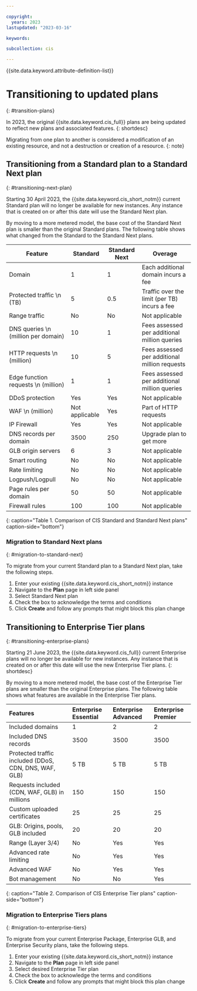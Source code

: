 ```yaml
---

copyright:
  years: 2023
lastupdated: "2023-03-16"

keywords:

subcollection: cis

---
```


{{site.data.keyword.attribute-definition-list}}

# Transitioning to updated plans
{: #transition-plans}

In 2023, the original {{site.data.keyword.cis_full}} plans are being updated to reflect new plans and associated features.
{: shortdesc}

Migrating from one plan to another is considered a modification of an existing resource, and not a destruction or creation of a resource.
{: note}

## Transitioning from a Standard plan to a Standard Next plan
{: #transitioning-next-plan}

Starting 30 April 2023, the {{site.data.keyword.cis_short_notm}} current Standard plan will no longer be available for new instances. Any instance that is created on or after this date will use the Standard Next plan.

By moving to a more metered model, the base cost of the Standard Next plan is smaller than the original Standard plans. The following table shows what changed from the Standard to the Standard Next plans.

|Feature|Standard|Standard Next|Overage|
|--------|-------------|-----|----|
|Domain|1|1|Each additional domain incurs a fee|
|Protected traffic  \n (TB)|5|0.5|Traffic over the limit (per TB) incurs a fee|
|Range traffic|No|No|Not applicable|
|DNS queries  \n (million per domain)| 10|1|Fees assessed per additional million queries|
|HTTP requests  \n (million)|10|5|Fees assessed per additional million requests|
|Edge function requests  \n (million)|1|1|Fees assessed per additional million queries|
|DDoS protection|Yes|Yes|Not applicable |
|WAF  \n (million)|Not applicable|Yes|Part of HTTP requests |
|IP Firewall|Yes|Yes|Not applicable |
|DNS records per domain|3500|250|Upgrade plan to get more|
|GLB origin servers|6|3|Not applicable|
|Smart routing|No|No|Not applicable|
|Rate limiting|No|No|Not applicable|
|Logpush/Logpull|No|No|Not applicable|
|Page rules per domain|50|50|Not applicable|
|Firewall rules|100|100|Not applicable|
{: caption="Table 1. Comparison of CIS Standard and Standard Next plans" caption-side="bottom"}

### Migration to Standard Next plans
{: #migration-to-standard-next}

To migrate from your current Standard plan to a Standard Next plan, take the following steps.

1. Enter your existing {{site.data.keyword.cis_short_notm}} instance
1. Navigate to the **Plan** page in left side panel
1. Select Standard Next plan
1. Check the box to acknowledge the terms and conditions
1. Click **Create** and follow any prompts that might block this plan change

## Transitioning to Enterprise Tier plans
{: #transitioning-enterprise-plans}

Starting 21 June 2023, the {{site.data.keyword.cis_full}} current Enterprise plans will no longer be available for new instances. Any instance that is created on or after this date will use the new Enterprise Tier plans.
{: shortdesc}

By moving to a more metered model, the base cost of the Enterprise Tier plans are smaller than the original Enterprise plans. The following table shows what features are available in the Enterprise Tier plans.

|Features|Enterprise Essential|Enterprise Advanced|Enterprise Premier|
|:-------|:-------------------|:------------------|:-----------------|
|Included domains|1|2|2|
|Included DNS records|3500|3500|3500|
|Protected traffic included (DDoS, CDN, DNS, WAF, GLB)|5 TB|5 TB|5 TB|
|Requests included (CDN, WAF, GLB) in millions|150|150|150|
|Custom uploaded certificates|25|25|25|
|GLB: Origins, pools, GLB included|20|20|20|
|Range (Layer 3/4) | No | Yes | Yes |
|Advanced rate limiting| No | Yes | Yes |
|Advanced WAF| No | Yes | Yes |
|Bot management| No | No | Yes |
{: caption="Table 2. Comparison of CIS Enterprise Tier plans" caption-side="bottom"}

### Migration to Enterprise Tiers plans
{: #migration-to-enterprise-tiers}

To migrate from your current Enterprise Package, Enterprise GLB, and Enterprise Security plans, take the following steps.

1. Enter your existing {{site.data.keyword.cis_short_notm}} instance
1. Navigate to the **Plan** page in left side panel
1. Select desired Enterprise Tier plan
1. Check the box to acknowledge the terms and conditions
1. Click **Create** and follow any prompts that might block this plan change
